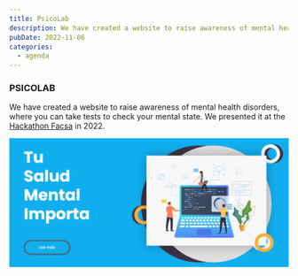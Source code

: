 ```yaml
---
title: PsicoLab
description: We have created a website to raise awareness of mental health disorders, where you can take tests to check your mental state. We presented it at the 2022 Hackathon Facsa.
pubDate: 2022-11-06
categories:
  - agenda
---
```


### PSICOLAB  

We have created a website to raise awareness of mental health disorders, where you can take tests to check your mental state. We presented it at the [Hackathon Facsa](https://hackathoncastellon.es/) in 2022.  

![](images/Captura-de-pantalla-2022-11-06-095504-1-1024x472.png)  
